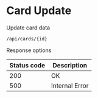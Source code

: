 Card Update
===================

Update card data

```shell title="Method <span class='color-method'>PUT</span>"
/api/cards/{id}
```

Response options

| Status code                          | Description    |
|--------------------------------------|----------------|
| <span class='color-200'>200</span>   | OK             |
| <span class='color-error'>500</span> | Internal Error |